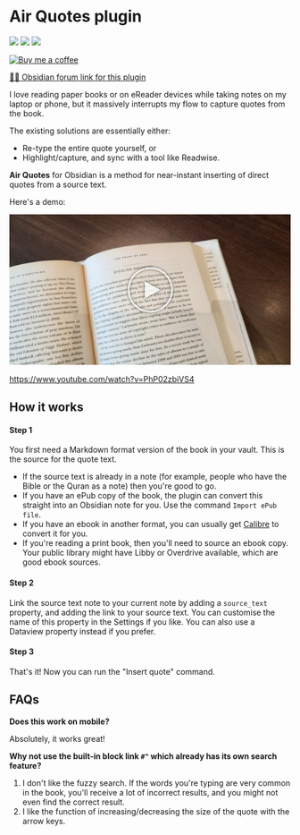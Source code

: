 # Air Quotes plugin

![](https://img.shields.io/github/license/alangrainger/obsidian-air-quotes) ![](https://img.shields.io/github/v/release/alangrainger/obsidian-air-quotes?style=flat-square) ![](https://img.shields.io/github/downloads/alangrainger/obsidian-air-quotes/total)

<a href="https://ko-fi.com/alan_" target="_blank"><img src="https://cdn.buymeacoffee.com/buttons/v2/default-yellow.png" alt="Buy me a coffee" style="width:190px"></a>

[📝💬 Obsidian forum link for this plugin](https://forum.obsidian.md/t/68421)

I love reading paper books or on eReader devices while taking notes on my laptop or phone, 
but it massively interrupts my flow to capture quotes from the book.

The existing solutions are essentially either:

- Re-type the entire quote yourself, or 
- Highlight/capture, and sync with a tool like Readwise.

**Air Quotes** for Obsidian is a method for near-instant inserting of direct quotes from a source text.

Here's a demo:

[![](img/video-demo.jpg)](https://www.youtube.com/watch?v=PhP02zbiVS4)

https://www.youtube.com/watch?v=PhP02zbiVS4

## How it works

#### Step 1

You first need a Markdown format version of the book in your vault. This is the source for the quote text.

- If the source text is already in a note (for example, people who have the Bible or the Quran as a note) then you're good to go.
- If you have an ePub copy of the book, the plugin can convert this straight into an Obsidian note for you. Use the command `Import ePub file`.
- If you have an ebook in another format, you can usually get [Calibre](https://calibre-ebook.com/) to convert it for you. 
- If you're reading a print book, then you'll need to source an ebook copy. Your public library might have Libby or Overdrive available, which are good ebook sources.

#### Step 2

Link the source text note to your current note by adding a `source_text` property, and adding the link to your source text. You can customise the name of this property in the Settings if you like.  You can also use a Dataview property instead if you prefer.

#### Step 3

That's it! Now you can run the "Insert quote" command.

## FAQs

**Does this work on mobile?**

Absolutely, it works great!

**Why not use the built-in block link `#^` which already has its own search feature?**

1. I don't like the fuzzy search. If the words you're typing are very common in the book,
you'll receive a lot of incorrect results, and you might not even find the correct result.
2. I like the function of increasing/decreasing the size of the quote with the arrow keys.
